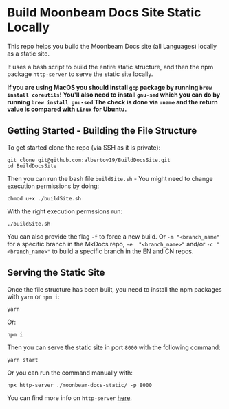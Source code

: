 # Build Moonbeam Docs Site Static Locally

This repo helps you build the Moonbeam Docs site (all Languages) locally as a static site.

It uses a bash script to build the entire static structure, and then the npm package `http-server` to serve the static site locally.

**If you are using MacOS you should install `gcp` package by running `brew install coreutils`! You'll also need to install `gnu-sed` which you can do by running `brew install gnu-sed` The check is done via `uname` and the return value is compared with `Linux` for Ubuntu.**

## Getting Started - Building the File Structure

To get started clone the repo (via SSH as it is private):

```
git clone git@github.com:albertov19/BuildDocsSite.git
cd BuildDocsSite
```

Then you can run the bash file `buildSite.sh` - You might need to change execution permissions by doing:

```
chmod u+x ./buildSite.sh
```

With the right execution permssions run:

```
./buildSite.sh
```

You can also provide the flag `-f` to force a new build. Or `-m "<branch_name"` for a specific branch in the MkDocs repo, `-e  "<branch_name>"` and/or `-c "<branch_name>"` to build a specific branch in the EN and CN repos.

## Serving the Static Site

Once the file structure has been built, you need to install the npm packages with `yarn` or `npm i`:

```
yarn
```

Or:

```
npm i
```

Then you can serve the static site in port `8000` with the following command:

```
yarn start
```

Or you can run the command manually with:

```
npx http-server ./moonbeam-docs-static/ -p 8000
```

You can find more info on `http-server` [here](https://www.npmjs.com/package/http-server).